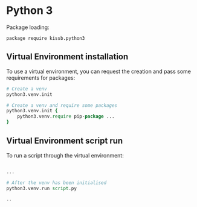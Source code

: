 # Python 3

Package loading: 

    package require kissb.python3

## Virtual Environment installation

To use a virtual environment, you can request the creation and pass some requirements for packages: 

~~~tcl
# Create a venv
python3.venv.init

# Create a venv and require some packages 
python3.venv.init {
    python3.venv.require pip-package ...
}
~~~

## Virtual Environment script run 

To run a script through the virtual environment: 

~~~tcl

...

# After the venv has been initialised 
python3.venv.run script.py

..
~~~